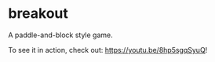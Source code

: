 # breakout
A paddle-and-block style game.

To see it in action, check out: https://youtu.be/8hp5sgqSyuQ!
